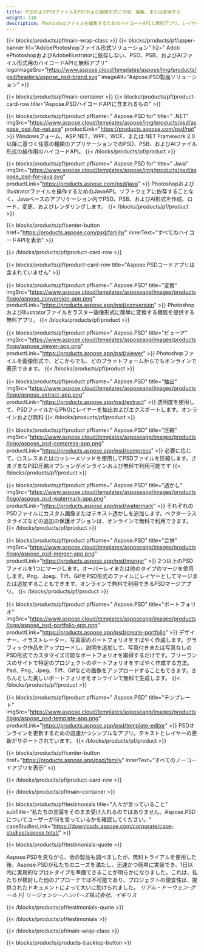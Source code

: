 ```yaml
---
title: PSDおよびPSBファイルをPDFおよび画像形式に作成、編集、または変換する
weight: 310
description: Photoshopファイルを編集するためのハイコードAPIと無料アプリ。レイヤープロパティを更新し、透かしを追加してスケールを回転させる機能フリップクロップディザリングラスター変換。
---
```


{{< blocks/products/pf/main-wrap-class >}}
{{< blocks/products/pf/upper-banner h1="AdobePhotoshopファイル形式ソリューション" h2=" Adob​​ePhotoshopおよびAdobeIllustratorに依存しない、PSD、PSB、およびAIファイル形式用のハイコードAPIと無料アプリ" logoImageSrc="https://www.aspose.cloud/templates/aspose/img/products/psd/headers/aspose_psd-brand.svg" imageAlt="Aspose.PSD製品ソリューション" >}}

{{< blocks/products/pf/main-container >}}
{{< blocks/products/pf/product-card-row title="Aspose.PSDハイコードAPIに含まれるもの" >}}

{{< blocks/products/pf/product pfName=" Aspose.PSD for" title=" .NET" imgSrc="https://www.aspose.cloud/templates/aspose/img/products/psd/aspose_psd-for-net.svg" productLink="https://products.aspose.com/psd/net" >}}
Windowsフォーム、ASP.NET、WPF、WCF、または.NET Framework 2.0以降に基づく任意の種類のアプリケーションでのPSD、PSB、およびAIファイル形式の操作用のハイコードAPI。
{{< /blocks/products/pf/product >}}

{{< blocks/products/pf/product pfName=" Aspose.PSD for" title=" Java" imgSrc="https://www.aspose.cloud/templates/aspose/img/products/psd/aspose_psd-for-java.svg" productLink="https://products.aspose.com/psd/java" >}}
PhotoshopおよびIllustratorファイルを操作するためのJavaAPI。ソフトウェアに依存することなく、Javaベースのアプリケーション内でPSD、PSB、およびAI形式を作成、ロード、変更、およびレンダリングします。
{{< /blocks/products/pf/product >}}

{{< blocks/products/pf/center-button href="https://products.aspose.com/psd/family/" innerText="すべてのハイコードAPIを表示" >}}

{{< /blocks/products/pf/product-card-row >}}

{{< blocks/products/pf/product-card-row title="Aspose.PSDコードアプリは含まれていません" >}}

{{< blocks/products/pf/product pfName=" Aspose.PSD" title="変換" imgSrc="https://www.aspose.cloud/templates/asposeapp/images/products/logo/aspose_conversion-app.png" productLink="https://products.aspose.app/psd/conversion" >}}
PhotoshopおよびIllustratorファイルをラスター画像形式に簡単に変換する機能を提供する無料アプリ。
{{< /blocks/products/pf/product >}}

{{< blocks/products/pf/product pfName=" Aspose.PSD" title="ビューア" imgSrc="https://www.aspose.cloud/templates/asposeapp/images/products/logo/aspose_viewer-app.png" productLink="https://products.aspose.app/psd/viewer" >}}
Photoshopファイルを画像形式で、どこからでも、どのプラットフォームからでもオンラインで表示できます。
{{< /blocks/products/pf/product >}}

{{< blocks/products/pf/product pfName=" Aspose.PSD" title="抽出" imgSrc="https://www.aspose.cloud/templates/asposeapp/images/products/logo/aspose_extract-app.png" productLink="https://products.aspose.app/psd/extract" >}}
透明度を使用して、PSDファイルからPNGにレイヤーを抽出およびエクスポートします。オンラインおよび無料
{{< /blocks/products/pf/product >}}

{{< blocks/products/pf/product pfName=" Aspose.PSD" title="圧縮" imgSrc="https://www.aspose.cloud/templates/asposeapp/images/products/logo/aspose_psd-compress-app.png" productLink="https://products.aspose.app/psd/compress" >}}
必要に応じて、ロスレスまたはロッシーメソッドを使用してPSDファイルを圧縮します。さまざまなPSD圧縮オプションがオンラインおよび無料で利用可能です
{{< /blocks/products/pf/product >}}

{{< blocks/products/pf/product pfName=" Aspose.PSD" title="透かし" imgSrc="https://www.aspose.cloud/templates/asposeapp/images/products/logo/aspose_psd-watermark-app.png" productLink="https://products.aspose.app/psd/watermark" >}}
それぞれのPSDファイルにカスタム画像またはテキスト透かしを追加します。ベクターラスタライズなどの追加の保護オプションは、オンラインで無料で利用できます。
{{< /blocks/products/pf/product >}}

{{< blocks/products/pf/product pfName=" Aspose.PSD" title="合併" imgSrc="https://www.aspose.cloud/templates/asposeapp/images/products/logo/aspose_psd-merger-app.png" productLink="https://products.aspose.app/psd/merger" >}}
2つ以上のPSDファイルを1つにマージします。オーバーレイまたは他のタイプのマージを使用します。Png、Jpeg、Tiff、GifをPSD形式のファイルにレイヤーとしてマージまたは追加することもできます。オンラインで無料で利用できるPSDマージアプリ。
{{< /blocks/products/pf/product >}}

{{< blocks/products/pf/product pfName=" Aspose.PSD" title="ポートフォリオ" imgSrc="https://www.aspose.cloud/templates/asposeapp/images/products/logo/aspose_psd-portfolio-app.png" productLink="https://products.aspose.app/psd/create-portfolio" >}}
デザイナー、イラストレーター、写真家のポートフォリオをすばやく作成します。グラフィック作品をアップロードし、説明を追加して、写真付きまたは写真なしのPSD形式でカスタマイズ可能なポートフォリオを取得するだけです。フリーランスのサイトで特定のプロジェクトのポートフォリオをすばやく作成する方法。Psd、Png、Jpeg、Tiff、Gifなどの画像をアップロードすることもできます。きちんとした美しいポートフォリオをオンラインで無料で生成します。
{{< /blocks/products/pf/product >}}

{{< blocks/products/pf/product pfName=" Aspose.PSD" title="テンプレート" imgSrc="https://www.aspose.cloud/templates/asposeapp/images/products/logo/aspose_psd-template-app.png" productLink="https://products.aspose.app/psd/template-editor" >}}
PSDオンラインを更新するための迅速かつシンプルなアプリ。テキストとレイヤーの更新がサポートされています。
{{< /blocks/products/pf/product >}}

{{< blocks/products/pf/center-button href="https://products.aspose.app/psd/family" innerText="すべてのノーコードアプリを表示" >}}

{{< /blocks/products/pf/product-card-row >}}

{{< /blocks/products/pf/main-container >}}

{{< blocks/products/pf/testimonials title="人々が言っ​​ていること" subTitle="私たちの言葉をそのまま受け入れるのではありません。Aspose.PSDについてユーザーが何を言っているかを確認してください。" caseStudiesLink="https://downloads.aspose.com/corporate/case-studies/aspose.total/" >}}

{{< blocks/products/pf/testimonials-quote >}}
<p class="first">
 Aspose.PSDを見ながら、他の製品も調べましたが、無料トライアルを使用した後、Aspose.PSDが私たちのニーズを満たし、迅速かつ簡単に実装でき、1日以内に実用的なプロトタイプを準備できることが明らかになりました。これは、私たちが検討した他のアプローチでは不可能であり、プロジェクトの便宜性は、提供されたドキュメントによって大いに助けられました。
 <em>
  リアム・ドーウェン-グールド| リージェンシーハンパーズ株式会社、イギリス
 </em>
</p>

{{< /blocks/products/pf/testimonials-quote >}}

{{< /blocks/products/pf/testimonials >}}

{{< /blocks/products/pf/main-wrap-class >}}

{{< blocks/products/products-backtop-button >}}
